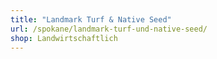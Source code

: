 ```yaml
---
title: "Landmark Turf & Native Seed"
url: /spokane/landmark-turf-und-native-seed/
shop: Landwirtschaftlich
---
```

